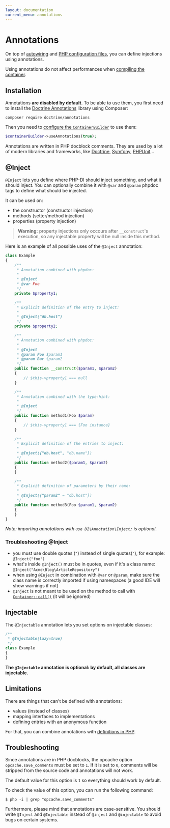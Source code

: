 ```yaml
---
layout: documentation
current_menu: annotations
---
```


# Annotations

On top of [autowiring](autowiring.md) and [PHP configuration files](php-definitions.md), you can define injections using annotations.

Using annotations do not affect performances when [compiling the container](performances.md).

## Installation

Annotations **are disabled by default**. To be able to use them, you first need to install the [Doctrine Annotations](http://doctrine-common.readthedocs.org/en/latest/reference/annotations.html) library using Composer:

```
composer require doctrine/annotations
```

Then you need to [configure the `ContainerBuilder`](container-configuration.md) to use them:

```php
$containerBuilder->useAnnotations(true);
```

Annotations are written in PHP docblock comments. They are used by a lot of modern libraries and frameworks, like [Doctrine](http://docs.doctrine-project.org/projects/doctrine-orm/en/latest/index.html), [Symfony](http://symfony.com/), [PHPUnit](http://www.phpunit.de/)…

## @Inject

`@Inject` lets you define where PHP-DI should inject something, and what it should inject. You can optionally combine it with `@var` and `@param` phpdoc tags to define what should be injected.

It can be used on:

- the constructor (constructor injection)
- methods (setter/method injection)
- properties (property injection)


> **Warning:** property injections only occours after `__construct`'s execution, so any injectable property will be null inside this method.


Here is an example of all possible uses of the `@Inject` annotation:

```php
class Example
{
    /**
     * Annotation combined with phpdoc:
     *
     * @Inject
     * @var Foo
     */
    private $property1;

    /**
     * Explicit definition of the entry to inject:
     *
     * @Inject("db.host")
     */
    private $property2;

    /**
     * Annotation combined with phpdoc:
     *
     * @Inject
     * @param Foo $param1
     * @param Bar $param2
     */
    public function __construct($param1, $param2)
    {
        // $this->property1 === null
    }

    /**
     * Annotation combined with the type-hint:
     *
     * @Inject
     */
    public function method1(Foo $param)
    {
        // $this->property1 === {Foo instance}
    }

    /**
     * Explicit definition of the entries to inject:
     *
     * @Inject({"db.host", "db.name"})
     */
    public function method2($param1, $param2)
    {
    }

    /**
     * Explicit definition of parameters by their name:
     *
     * @Inject({"param2" = "db.host"})
     */
    public function method3(Foo $param1, $param2)
    {
    }
}
```

*Note: importing annotations with `use DI\Annotation\Inject;` is optional.*

### Troubleshooting @Inject

- you must use double quotes (`"`) instead of single quotes(`'`), for example: `@Inject("foo")`
- what's inside `@Inject()` must be in quotes, even if it's a class name: `@Inject("Acme\Blog\ArticleRepository")`
- when using `@Inject` in combination with `@var` or `@param`, make sure the class name is correctly imported if using namespaces (a good IDE will show warnings if not)
- `@Inject` is not meant to be used on the method to call with [`Container::call()`](container.md#call) (it will be ignored)

## Injectable

The `@Injectable` annotation lets you set options on injectable classes:

```php
/**
 * @Injectable(lazy=true)
 */
class Example
{
}
```

**The `@Injectable` annotation is optional: by default, all classes are injectable.**

## Limitations

There are things that can't be defined with annotations:

- values (instead of classes)
- mapping interfaces to implementations
- defining entries with an anonymous function

For that, you can combine annotations with [definitions in PHP](php-definitions.md).

## Troubleshooting

Since annotations are in PHP docblocks, the opcache option `opcache.save_comments` must be set to `1`. If it is set to `0`, comments will be stripped from the source code and annotations will not work.

The default value for this option is `1` so everything should work by default.

To check the value of this option, you can run the following command:

```
$ php -i | grep "opcache.save_comments"
```

Furthermore, please mind that annotations are case-sensitive. You should write `@Inject` and `@Injectable` instead of `@inject` and `@injectable` to avoid bugs on certain systems.
